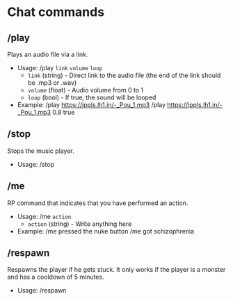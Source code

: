 
# Chat commands

## /play
Plays an audio file via a link.
- Usage: /play `link` `volume` `loop`
	- `link` (string) - Direct link to the audio file (the end of the link should be .mp3 or .wav)
	- `volume` (float) - Audio volume from 0 to 1
	- `loop` (bool) - If true, the sound will be looped
- Example: 
		/play https://ippls.lh1.in/-_Pou_1.mp3
		/play https://ippls.lh1.in/-_Pou_1.mp3 0.8 true

## /stop
Stops the music player.
- Usage: /stop

## /me
RP command that indicates that you have performed an action.
- Usage: /me `action`
	- `action` (string) - Write anything here
- Example: 
		/me pressed the nuke button
		/me got schizophrenia

## /respawn 
Respawns the player if he gets stuck. It only works if the player is a monster and has a cooldown of 5 minutes.
- Usage: /respawn
